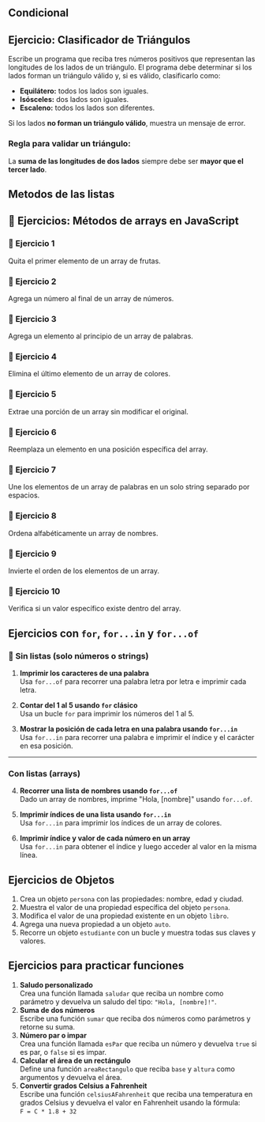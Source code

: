 ## Condicional
##  Ejercicio: Clasificador de Triángulos

Escribe un programa que reciba tres números positivos que representan las longitudes de los lados de un triángulo. El programa debe determinar si los lados forman un triángulo válido y, si es válido, clasificarlo como:

- **Equilátero:** todos los lados son iguales.
- **Isósceles:** dos lados son iguales.
- **Escaleno:** todos los lados son diferentes.

Si los lados **no forman un triángulo válido**, muestra un mensaje de error.

###  Regla para validar un triángulo:

La **suma de las longitudes de dos lados** siempre debe ser **mayor que el tercer lado**.


## Metodos de las listas

## 🧪 Ejercicios: Métodos de arrays en JavaScript

### 🔹 Ejercicio 1
Quita el primer elemento de un array de frutas.

### 🔹 Ejercicio 2
Agrega un número al final de un array de números.

### 🔹 Ejercicio 3
Agrega un elemento al principio de un array de palabras.

### 🔹 Ejercicio 4
Elimina el último elemento de un array de colores.

### 🔹 Ejercicio 5
Extrae una porción de un array sin modificar el original.

### 🔹 Ejercicio 6
Reemplaza un elemento en una posición específica del array.

### 🔹 Ejercicio 7
Une los elementos de un array de palabras en un solo string separado por espacios.

### 🔹 Ejercicio 8
Ordena alfabéticamente un array de nombres.

### 🔹 Ejercicio 9
Invierte el orden de los elementos de un array.

### 🔹 Ejercicio 10
Verifica si un valor específico existe dentro del array.


## Ejercicios con `for`, `for...in` y `for...of`

### 🔹 Sin listas (solo números o strings)

1. **Imprimir los caracteres de una palabra**  
   Usa `for...of` para recorrer una palabra letra por letra e imprimir cada letra.

2. **Contar del 1 al 5 usando `for` clásico**  
   Usa un bucle `for` para imprimir los números del 1 al 5.

3. **Mostrar la posición de cada letra en una palabra usando `for...in`**  
   Usa `for...in` para recorrer una palabra e imprimir el índice y el carácter en esa posición.

---

### Con listas (arrays)

4. **Recorrer una lista de nombres usando `for...of`**  
   Dado un array de nombres, imprime "Hola, [nombre]" usando `for...of`.

5. **Imprimir índices de una lista usando `for...in`**  
   Usa `for...in` para imprimir los índices de un array de colores.

6. **Imprimir índice y valor de cada número en un array**  
   Usa `for...in` para obtener el índice y luego acceder al valor en la misma línea.


## Ejercicios de Objetos

1. Crea un objeto `persona` con las propiedades: nombre, edad y ciudad.
2. Muestra el valor de una propiedad específica del objeto `persona`.
3. Modifica el valor de una propiedad existente en un objeto `libro`.
4. Agrega una nueva propiedad a un objeto `auto`.
5. Recorre un objeto `estudiante` con un bucle y muestra todas sus claves y valores.

##  Ejercicios para practicar funciones

1. **Saludo personalizado**  
   Crea una función llamada `saludar` que reciba un nombre como parámetro y devuelva un saludo del tipo: `"Hola, [nombre]!"`.
2. **Suma de dos números**  
   Escribe una función `sumar` que reciba dos números como parámetros y retorne su suma.
3. **Número par o impar**  
   Crea una función llamada `esPar` que reciba un número y devuelva `true` si es par, o `false` si es impar.
4. **Calcular el área de un rectángulo**  
   Define una función `areaRectangulo` que reciba `base` y `altura` como argumentos y devuelva el área.
5. **Convertir grados Celsius a Fahrenheit**  
   Escribe una función `celsiusAFahrenheit` que reciba una temperatura en grados Celsius y devuelva el valor en Fahrenheit usando la fórmula:  
   `F = C * 1.8 + 32`